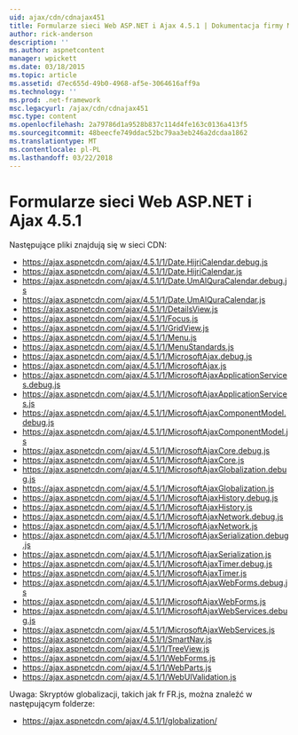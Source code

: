 ```yaml
---
uid: ajax/cdn/cdnajax451
title: Formularze sieci Web ASP.NET i Ajax 4.5.1 | Dokumentacja firmy Microsoft
author: rick-anderson
description: ''
ms.author: aspnetcontent
manager: wpickett
ms.date: 03/18/2015
ms.topic: article
ms.assetid: d7ec655d-49b0-4968-af5e-3064616aff9a
ms.technology: ''
ms.prod: .net-framework
msc.legacyurl: /ajax/cdn/cdnajax451
msc.type: content
ms.openlocfilehash: 2a79786d1a9528b837c114d4fe163c0136a413f5
ms.sourcegitcommit: 48beecfe749ddac52bc79aa3eb246a2dcdaa1862
ms.translationtype: MT
ms.contentlocale: pl-PL
ms.lasthandoff: 03/22/2018
---
```

<a name="aspnet-web-forms-and-ajax-451"></a>Formularze sieci Web ASP.NET i Ajax 4.5.1
====================
Następujące pliki znajdują się w sieci CDN:

- https://ajax.aspnetcdn.com/ajax/4.5.1/1/Date.HijriCalendar.debug.js
- https://ajax.aspnetcdn.com/ajax/4.5.1/1/Date.HijriCalendar.js
- https://ajax.aspnetcdn.com/ajax/4.5.1/1/Date.UmAlQuraCalendar.debug.js
- https://ajax.aspnetcdn.com/ajax/4.5.1/1/Date.UmAlQuraCalendar.js
- https://ajax.aspnetcdn.com/ajax/4.5.1/1/DetailsView.js
- https://ajax.aspnetcdn.com/ajax/4.5.1/1/Focus.js
- https://ajax.aspnetcdn.com/ajax/4.5.1/1/GridView.js
- https://ajax.aspnetcdn.com/ajax/4.5.1/1/Menu.js
- https://ajax.aspnetcdn.com/ajax/4.5.1/1/MenuStandards.js
- https://ajax.aspnetcdn.com/ajax/4.5.1/1/MicrosoftAjax.debug.js
- https://ajax.aspnetcdn.com/ajax/4.5.1/1/MicrosoftAjax.js
- https://ajax.aspnetcdn.com/ajax/4.5.1/1/MicrosoftAjaxApplicationServices.debug.js
- https://ajax.aspnetcdn.com/ajax/4.5.1/1/MicrosoftAjaxApplicationServices.js
- https://ajax.aspnetcdn.com/ajax/4.5.1/1/MicrosoftAjaxComponentModel.debug.js
- https://ajax.aspnetcdn.com/ajax/4.5.1/1/MicrosoftAjaxComponentModel.js
- https://ajax.aspnetcdn.com/ajax/4.5.1/1/MicrosoftAjaxCore.debug.js
- https://ajax.aspnetcdn.com/ajax/4.5.1/1/MicrosoftAjaxCore.js
- https://ajax.aspnetcdn.com/ajax/4.5.1/1/MicrosoftAjaxGlobalization.debug.js
- https://ajax.aspnetcdn.com/ajax/4.5.1/1/MicrosoftAjaxGlobalization.js
- https://ajax.aspnetcdn.com/ajax/4.5.1/1/MicrosoftAjaxHistory.debug.js
- https://ajax.aspnetcdn.com/ajax/4.5.1/1/MicrosoftAjaxHistory.js
- https://ajax.aspnetcdn.com/ajax/4.5.1/1/MicrosoftAjaxNetwork.debug.js
- https://ajax.aspnetcdn.com/ajax/4.5.1/1/MicrosoftAjaxNetwork.js
- https://ajax.aspnetcdn.com/ajax/4.5.1/1/MicrosoftAjaxSerialization.debug.js
- https://ajax.aspnetcdn.com/ajax/4.5.1/1/MicrosoftAjaxSerialization.js
- https://ajax.aspnetcdn.com/ajax/4.5.1/1/MicrosoftAjaxTimer.debug.js
- https://ajax.aspnetcdn.com/ajax/4.5.1/1/MicrosoftAjaxTimer.js
- https://ajax.aspnetcdn.com/ajax/4.5.1/1/MicrosoftAjaxWebForms.debug.js
- https://ajax.aspnetcdn.com/ajax/4.5.1/1/MicrosoftAjaxWebForms.js
- https://ajax.aspnetcdn.com/ajax/4.5.1/1/MicrosoftAjaxWebServices.debug.js
- https://ajax.aspnetcdn.com/ajax/4.5.1/1/MicrosoftAjaxWebServices.js
- https://ajax.aspnetcdn.com/ajax/4.5.1/1/SmartNav.js
- https://ajax.aspnetcdn.com/ajax/4.5.1/1/TreeView.js
- https://ajax.aspnetcdn.com/ajax/4.5.1/1/WebForms.js
- https://ajax.aspnetcdn.com/ajax/4.5.1/1/WebParts.js
- https://ajax.aspnetcdn.com/ajax/4.5.1/1/WebUIValidation.js

Uwaga: Skryptów globalizacji, takich jak fr FR.js, można znaleźć w następującym folderze:

- https://ajax.aspnetcdn.com/ajax/4.5.1/1/globalization/
